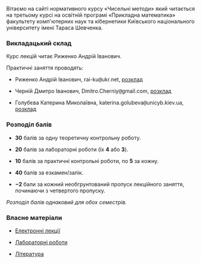 Вітаємо на сайті нормативного курсу &laquo;Чисельні методи&raquo; який читається на третьому курсі на освітній програмі &laquo;Прикладна математика&raquo; факультету комп'ютерних наук та кібернетики Київського національного університету імені Тараса Шевченка.

### Викладацький склад

Курс лекцій читає Риженко Андрій Іванович.

Практичні заняття проводять:

- Риженко Андрій Іванович, rai-ku<span style="font-family:monospace;">@</span>ukr.net, [розклад](https://mytimetable.live/teacher/Rizhenko-AI/)

- Черній Дмитро Іванович, Dmitro.Cherniy<span style="font-family:monospace;">@</span>gmail.com, [розклад](https://mytimetable.live/teacher/Chernii-DI/)

- Голубєва Катерина Миколаївна, katerina.golubeva<span style="font-family:monospace;">@</span>unicyb.kiev.ua, [розклад](https://mytimetable.live/teacher/Golybieva-KM/)

<!-- Сайт і конспекти &mdash; Скибицький Нікіта Максимович, n.skybytskyi<span style="font-family:monospace;">@</span>gmail.com -->

### Розподіл балів

- **30** балів за одну теоретичну контрольну роботу.

- **20** балів за лабораторні роботи (їх **4** або **3**).

- **10** балів за практичні контрольні роботи, по **5** за кожну<!--  з двох -->.

- **40** балів за езкамен/залік. <!-- Екзаменаційний білет містить **4** питання. -->

- **&minus;2** бали за кожний необгрунтований пропуск лекційного заняття, починаючи з четвертого пропуску.

_Розподіл балів однаковий для обох семестрів._

### Власне матеріали

- [Електронні лекції](lectures/README.md)

- [Лабораторні роботи](labs/README.md)

- [Література](books/README.md)
